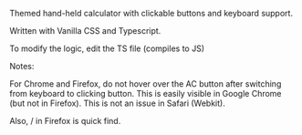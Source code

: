 Themed hand-held calculator with clickable buttons and keyboard support.

Written with Vanilla CSS and Typescript.

To modify the logic, edit the TS file (compiles to JS)

Notes:

For Chrome and Firefox, do not hover over the AC button after switching from keyboard to clicking button.
This is easily visible in Google Chrome (but not in Firefox).
This is not an issue in Safari (Webkit).

Also, / in Firefox is quick find.
